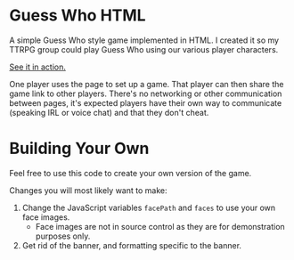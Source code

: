 # Guess Who HTML

A simple Guess Who style game implemented in HTML. I created it so my TTRPG group could play Guess Who using our various player characters.

[See it in action.](https://d16-nichevo.github.io/guess-who-html)

One player uses the page to set up a game. That player can then share the game link to other players. There's no networking or other communication between pages, it's expected players have their own way to communicate (speaking IRL or voice chat) and that they don't cheat.

# Building Your Own

Feel free to use this code to create your own version of the game.

Changes you will most likely want to make:

1. Change the JavaScript variables `facePath` and `faces` to use your own face images.
   * Face images are not in source control as they are for demonstration purposes only.
1. Get rid of the banner, and formatting specific to the banner.
